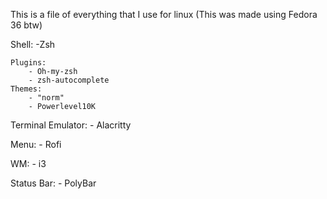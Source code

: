 This is a file of everything that I use for linux
(This was made using Fedora 36 btw)

Shell:
	-Zsh
	
	Plugins:
		- Oh-my-zsh
		- zsh-autocomplete
	Themes:
		- "norm"
		- Powerlevel10K
	
Terminal Emulator:
	- Alacritty

Menu: 
	- Rofi

WM: 
	- i3

Status Bar:
	- PolyBar

